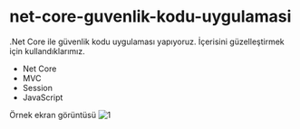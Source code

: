 # net-core-guvenlik-kodu-uygulamasi
.Net Core ile güvenlik kodu uygulaması yapıyoruz. İçerisini güzelleştirmek için kullandıklarımız.
- Net Core
- MVC
- Session
- JavaScript

Örnek ekran görüntüsü
![1](https://user-images.githubusercontent.com/3786786/127771422-f9ec7f76-f133-4daa-be2a-83976d1fcbb8.JPG)

